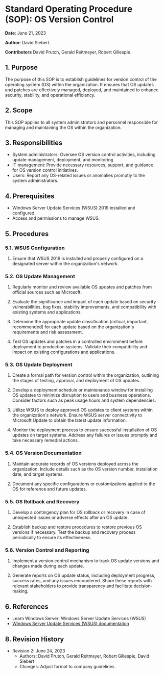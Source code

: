 # Standard Operating Procedure (SOP): OS Version Control

**Date**: June 21, 2023  

**Author**: David Siebert.

**Contributors** David Prutch, Gerald Reitmeyer, Robert Gillespie.


## 1. Purpose
The purpose of this SOP is to establish guidelines for version control of the operating system (OS) within the organization. It ensures that OS updates and patches are effectively managed, deployed, and maintained to enhance security, stability, and operational efficiency.

## 2. Scope
This SOP applies to all system administrators and personnel responsible for managing and maintaining the OS within the organization.

## 3. Responsibilities
- System administrators: Oversee OS version control activities, including update management, deployment, and monitoring.
- IT management: Provide necessary resources, support, and guidance for OS version control initiatives.
- Users: Report any OS-related issues or anomalies promptly to the system administrators.

## 4. Prerequisites
- Windows Server Update Services (WSUS) 2019 installed and configured.
- Access and permissions to manage WSUS.

## 5. Procedures
### 5.1. WSUS Configuration
1. Ensure that WSUS 2019 is installed and properly configured on a designated server within the organization's network.

### 5.2. OS Update Management
1. Regularly monitor and review available OS updates and patches from official sources such as Microsoft.

2. Evaluate the significance and impact of each update based on security vulnerabilities, bug fixes, stability improvements, and compatibility with existing systems and applications.

3. Determine the appropriate update classification (critical, important, recommended) for each update based on the organization's requirements and risk assessment.

4. Test OS updates and patches in a controlled environment before deployment to production systems. Validate their compatibility and impact on existing configurations and applications.

### 5.3. OS Update Deployment
1. Create a formal path for version control within the organization, outlining the stages of testing, approval, and deployment of OS updates.

2. Develop a deployment schedule or maintenance window for installing OS updates to minimize disruption to users and business operations. Consider factors such as peak usage hours and system dependencies.

3. Utilize WSUS to deploy approved OS updates to client systems within the organization's network. Ensure WSUS server connectivity to Microsoft Update to obtain the latest update information.

4. Monitor the deployment process to ensure successful installation of OS updates on target systems. Address any failures or issues promptly and take necessary remedial actions.

### 5.4. OS Version Documentation
1. Maintain accurate records of OS versions deployed across the organization. Include details such as the OS version number, installation date, and target systems.

2. Document any specific configurations or customizations applied to the OS for reference and future updates.

### 5.5. OS Rollback and Recovery
1. Develop a contingency plan for OS rollback or recovery in case of unexpected issues or adverse effects after an OS update.

2. Establish backup and restore procedures to restore previous OS versions if necessary. Test the backup and recovery process periodically to ensure its effectiveness.

### 5.6. Version Control and Reporting
1. Implement a version control mechanism to track OS update versions and changes made during each update.

2. Generate reports on OS update status, including deployment progress, success rates, and any issues encountered. Share these reports with relevant stakeholders to provide transparency and facilitate decision-making.

## 6. References
- Learn Windows Server: Windows Server Update Services (WSUS)
- [Windows Server Update Services (WSUS) documentation](https://learn.microsoft.com/en-us/windows-server/administration/windows-server-update-services/get-started/windows)

## 8. Revision History
- Revision 2: June 24, 2023
  - Authors: David Prutch, Gerald Reitmeyer, Robert Gillespie, David Siebert
  - Changes: Adjust format to company guidelines.